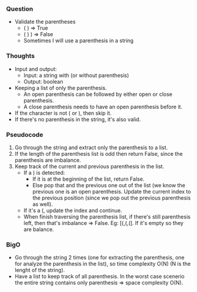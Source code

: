 ### Question
- Validate the parentheses 
    - ( ) => True
    - ( )  ) => False
    - Sometimes I will use a parenthesis in a string

### Thoughts
- Input and output:
    - Input: a string with (or without parenthesis)
    - Output: boolean
- Keeping a list of only the parenthesis. 
    - An open parenthesis can be followed by either open or close parenthesis.
    - A close parenthesis needs to have an open parenthesis before it.
- If the character is not ( or ), then skip it.
- If there's no parenthesis in the string, it's also valid.

### Pseudocode
1. Go through the string and extract only the parenthesis to a list.
2. If the length of the parenthesis list is odd then return False, since the parenthesis are imbalance. 
3. Keep track of the current and previous parenthesis in the list. 
    - If a ) is detected:
        - If it is at the beginning of the list, return False.
        - Else pop that and the previous one out of the list (we know the previous one is an open parenthesis. Update the current index to the previous position (since we pop out the previous parenthesis as well).
    - If it's a (, update the index and continue.
    - When finish traversing the parenthesis list, if there's still parenthesis left, then that's imbalance => False. Eg: [(,(,(]. If it's empty so they are balance.

### BigO
- Go through the string 2 times (one for extracting the parenthesis, one for analyze the parenthesis in the list), so time complexity O(N) (N is the lenght of the string).
- Have a list to keep track of all parenthesis. In the worst case scenerio the entire string contains only parenthesis => space complexity O(N).